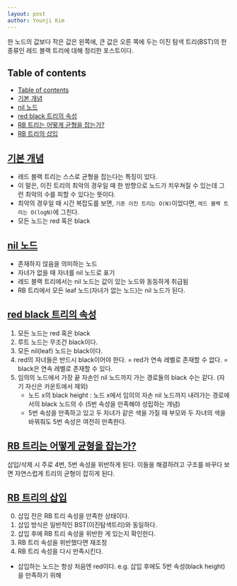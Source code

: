 ```yaml
---
layout: post
author: Younji Kim
---
```


한 노드의 값보다 작은 값은 왼쪽에, 큰 값은 오른 쪽에 두는 이진 탐색 트리(BST)의 한 종류인 레드 블랙 트리에 대해 정리한 포스트이다.

## Table of contents
- [Table of contents](#table-of-contents)
- [기본 개념](#기본-개념)
- [nil 노드](#nil-노드)
- [red black 트리의 속성](#red-black-트리의-속성)
- [RB 트리는 어떻게 균형을 잡는가?](#rb-트리는-어떻게-균형을-잡는가)
- [RB 트리의 삽입](#rb-트리의-삽입)

## [기본 개념](#기본-개념)
- 레드 블랙 트리는 스스로 균형을 잡는다는 특징이 있다. 
- 이 말은, 이진 트리의 최악의 경우일 때 한 방향으로 노드가 치우쳐질 수 있는데 그런 최악의 수를 피할 수 있다는 뜻이다. 
- 최악의 경우일 때 시간 복잡도를 보면, `기존 이진 트리는 O(N)`이었다면, `레드 블랙 트리는 O(logN)`에 그친다.
- 모든 노드는 red 혹은 black


## [nil 노드](#nil-노드)
- 존재하지 않음을 의미하는 노드
- 자녀가 없을 때 자녀를 nil 노드로 표기
- 레드 블랙 트리에서는 nil 노드는 값이 있는 노드와 동등하게 취급됨
- RB 트리에서 모든 leaf 노드(자녀가 없는 노드)는 nil 노드가 된다.

## [red black 트리의 속성](#red-black-트리의-속성)
1. 모든 노드는 red 혹은 black
2. 루트 노드는 무조건 black이다.
3. 모든 nil(leaf) 노드는 black이다.
4. red의 자녀들은 반드시 black이어야 한다. = red가 연속 레벨로 존재할 수 없다. = black은 연속 레벨로 존재할 수 있다.
5. 임의의 노드에서 가장 끝 자손인 nil 노드까지 가는 경로들의 black 수는 같다. (자기 자신은 카운트에서 제외)
    - 노드 x의 black height : 노드 x에서 임의의 자손 nil 노드까지 내려가는 경로에서의 black 노드의 수 (5번 속성을 만족해야 성립하는 개념)
    - 5번 속성을 만족하고 있고 두 자녀가 같은 색을 가질 때 부모와 두 자녀의 색을 바꿔줘도 5번 속성은 여전히 만족한다.

## [RB 트리는 어떻게 균형을 잡는가?](#rb-트리는-어떻게-균형을-잡는가)
삽입/삭제 시 주로 4번, 5번 속성을 위반하게 된다. 이들을 해결하려고 구조를 바꾸다 보면 자연스럽게 트리의 균형이 잡히게 된다.

## [RB 트리의 삽입](#rb-트리의-삽입)
0. 삽입 전은 RB 트리 속성을 만족한 상태이다.
1. 삽입 방식은 일반적인 BST(이진탐색트리)와 동일하다.
2. 삽입 후에 RB 트리 속성을 위반한 게 있는지 확인한다.
3. RB 트리 속성을 위반했다면 재조정
4. RB 트리 속성을 다시 만족시킨다.
* 삽입하는 노드는 항상 처음엔 red이다. e.g. 삽입 후에도 5번 속성(black height)을 만족하기 위해